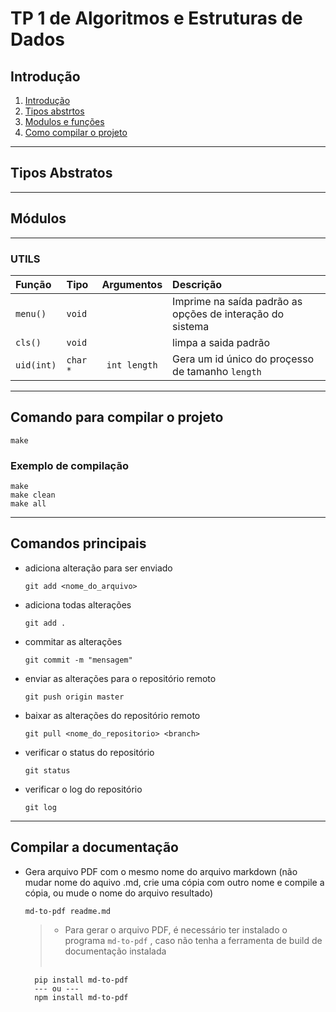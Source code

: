 # TP 1 de Algoritmos e Estruturas de Dados

## Introdução <a href="introduction"></a>

1. [Introdução](#introduction)
1. [Tipos abstrtos]('#tipos-abstratos')
1. [Modulos e funções](#modules)
1. [Como compilar o projeto](#compilando-o-projeto)

---

## Tipos Abstratos <a name="tipos-abstratos"></a>

---

## Módulos <a name="modules"></a>

---

### UTILS

| Função     | Tipo     |  Argumentos  | Descrição                                                 |
| :--------- | :------- | :----------: | :-------------------------------------------------------- |
| `menu()`   | `void`   |              | Imprime na saída padrão as opções de interação do sistema |
| `cls()`    | `void`   |              | limpa a saida padrão                                      |
| `uid(int)` | `char *` | `int length` | Gera um id único do proçesso de tamanho `length`          |

---

## Comando para compilar o projeto <a name="compilando-o-projeto"></a>

    make

### Exemplo de compilação

    make
    make clean
    make all

---

## Comandos principais

- adiciona alteração para ser enviado

      git add <nome_do_arquivo>

- adiciona todas alterações

      git add .

- commitar as alterações

      git commit -m "mensagem"

- enviar as alterações para o repositório remoto

      git push origin master

- baixar as alterações do repositório remoto

      git pull <nome_do_repositorio> <branch>

- verificar o status do repositório

      git status

- verificar o log do repositório

      git log

---

## Compilar a documentação

- Gera arquivo PDF com o mesmo nome do arquivo markdown (não mudar nome do aquivo .md, crie uma cópia com outro nome e compile a cópia, ou mude o nome do arquivo resultado)

      md-to-pdf readme.md

  > - Para gerar o arquivo PDF, é necessário ter instalado o programa `md-to-pdf` , caso não tenha a ferramenta de build de documentação instalada
  >
  > <br>

        pip install md-to-pdf
        --- ou ---
        npm install md-to-pdf
